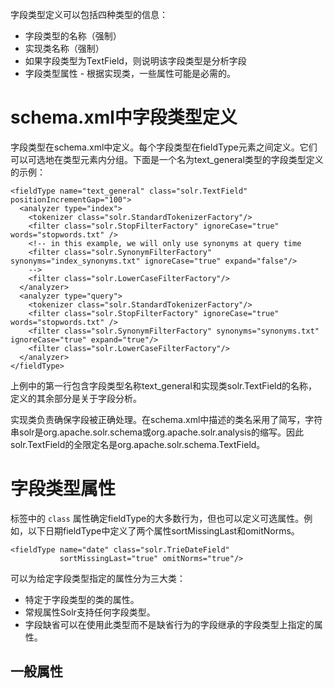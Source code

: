 字段类型定义可以包括四种类型的信息：

* 字段类型的名称（强制）
* 实现类名称（强制）
* 如果字段类型为TextField，则说明该字段类型是分析字段
* 字段类型属性 - 根据实现类，一些属性可能是必需的。

# schema.xml中字段类型定义

字段类型在schema.xml中定义。每个字段类型在fieldType元素之间定义。它们可以可选地在类型元素内分组。下面是一个名为text_general类型的字段类型定义的示例：

```
<fieldType name="text_general" class="solr.TextField" positionIncrementGap="100">
  <analyzer type="index">
    <tokenizer class="solr.StandardTokenizerFactory"/>
    <filter class="solr.StopFilterFactory" ignoreCase="true" words="stopwords.txt" />
    <!-- in this example, we will only use synonyms at query time
    <filter class="solr.SynonymFilterFactory" synonyms="index_synonyms.txt" ignoreCase="true" expand="false"/>
    -->
    <filter class="solr.LowerCaseFilterFactory"/>
  </analyzer>
  <analyzer type="query">
    <tokenizer class="solr.StandardTokenizerFactory"/>
    <filter class="solr.StopFilterFactory" ignoreCase="true" words="stopwords.txt" />
    <filter class="solr.SynonymFilterFactory" synonyms="synonyms.txt" ignoreCase="true" expand="true"/>
    <filter class="solr.LowerCaseFilterFactory"/>
  </analyzer>
</fieldType>
```

上例中的第一行包含字段类型名称text_general和实现类solr.TextField的名称，定义的其余部分是关于字段分析。

实现类负责确保字段被正确处理。在schema.xml中描述的类名采用了简写，字符串solr是org.apache.solr.schema或org.apache.solr.analysis的缩写。因此solr.TextField的全限定名是org.apache.solr.schema.TextField。

# 字段类型属性

标签中的 `class` 属性确定fieldType的大多数行为，但也可以定义可选属性。例如，以下日期fieldType中定义了两个属性sortMissingLast和omitNorms。

```
<fieldType name="date" class="solr.TrieDateField"
           sortMissingLast="true" omitNorms="true"/>
```

可以为给定字段类型指定的属性分为三大类：

* 特定于字段类型的类的属性。
* 常规属性Solr支持任何字段类型。
* 字段缺省可以在使用此类型而不是缺省行为的字段继承的字段类型上指定的属性。

## 一般属性










